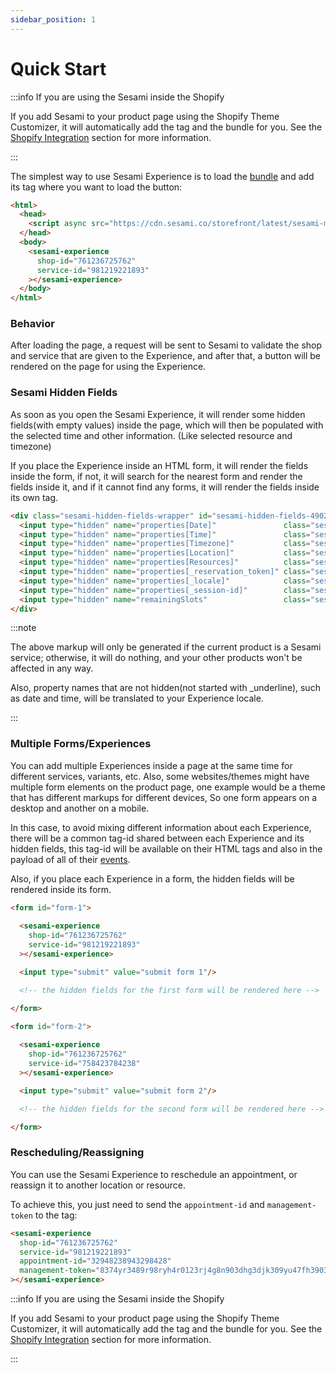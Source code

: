 ```yaml
---
sidebar_position: 1
---
```


# Quick Start

:::info If you are using the Sesami inside the Shopify

If you add Sesami to your product page using the Shopify Theme Customizer, it will automatically add the tag and the bundle for you. See the [Shopify Integration](/docs/sesami-experience/shopify-integration/intro/) section for more information.

:::

The simplest way to use Sesami Experience is to load the [bundle](https://cdn.sesami.co/storefront/latest/sesami-main.js) and add its tag where you want to load the button:

```html
<html>
  <head>
    <script async src="https://cdn.sesami.co/storefront/latest/sesami-main.js"></script>
  </head>
  <body>
    <sesami-experience
      shop-id="761236725762"
      service-id="981219221893"
    ></sesami-experience>
  </body>
</html>
```

### Behavior
After loading the page, a request will be sent to Sesami to validate the shop and service that are given to the Experience, and after that, a button will be rendered on the page for using the Experience.

### Sesami Hidden Fields
As soon as you open the Sesami Experience, it will render some hidden fields(with empty values) inside the page, which will then be populated with the selected time and other information. (Like selected resource and timezone)

If you place the Experience inside an HTML form, it will render the fields inside the form, if not, it will search for the nearest form and render the fields inside it, and if it cannot find any forms, it will render the fields inside its own tag.

```html
<div class="sesami-hidden-fields-wrapper" id="sesami-hidden-fields-4902">
  <input type="hidden" name="properties[Date]"               class="sesami-hidden-field" sesami-hidden-date=""             >
  <input type="hidden" name="properties[Time]"               class="sesami-hidden-field" sesami-hidden-time=""             >
  <input type="hidden" name="properties[Timezone]"           class="sesami-hidden-field" sesami-hidden-time=""             >
  <input type="hidden" name="properties[Location]"           class="sesami-hidden-field" sesami-hidden-team-member=""      >
  <input type="hidden" name="properties[Resources]"          class="sesami-hidden-field" sesami-hidden-resources=""        >
  <input type="hidden" name="properties[_reservation_token]" class="sesami-hidden-field" sesami-hidden-reservation-token="">
  <input type="hidden" name="properties[_locale]"            class="sesami-hidden-field" sesami-hidden-locale=""           >
  <input type="hidden" name="properties[_session-id]"        class="sesami-hidden-field" sesami-hidden-session-id=""       >
  <input type="hidden" name="remainingSlots"                 class="sesami-hidden-field" sesami-hidden-remaining-slots=""  >
</div>
```

:::note

The above markup will only be generated if the current product is a Sesami service; otherwise, it will do nothing, and your other products won't be affected in any way.

Also, property names that are not hidden(not started with _underline), such as date and time, will be translated to your Experience locale.

:::

### Multiple Forms/Experiences

You can add multiple Experiences inside a page at the same time for different services, variants, etc. Also, some websites/themes might have multiple form elements on the product page, one example would be a theme that has different markups for different devices, So one form appears on a desktop and another on a mobile.

In this case, to avoid mixing different information about each Experience, there will be a common tag-id shared between each Experience and its hidden fields, this tag-id will be available on their HTML tags and also in the payload of all of their [events](/docs/sesami-experience/events/).

Also, if you place each Experience in a form, the hidden fields will be rendered inside its form.

```html
<form id="form-1">
  
  <sesami-experience
    shop-id="761236725762"
    service-id="981219221893"
  ></sesami-experience>

  <input type="submit" value="submit form 1"/>

  <!-- the hidden fields for the first form will be rendered here -->

</form>

<form id="form-2">
  
  <sesami-experience
    shop-id="761236725762"
    service-id="758423784238"
  ></sesami-experience>

  <input type="submit" value="submit form 2"/>

  <!-- the hidden fields for the second form will be rendered here -->

</form>
```

### Rescheduling/Reassigning

You can use the Sesami Experience to reschedule an appointment, or reassign it to another location or resource.

To achieve this, you just need to send the `appointment-id` and `management-token` to the tag:

```html {4-5}
<sesami-experience
  shop-id="761236725762"
  service-id="981219221893"
  appointment-id="32948238943298428"
  management-token="8374yr3489r98ryh4r0123rj4g8n903dhg3djk309yu47fh3903f4h"
></sesami-experience>
```

:::info If you are using the Sesami inside the Shopify

If you add Sesami to your product page using the Shopify Theme Customizer, it will automatically add the tag and the bundle for you. See the [Shopify Integration](/docs/sesami-experience/shopify-integration/intro/) section for more information.

:::
